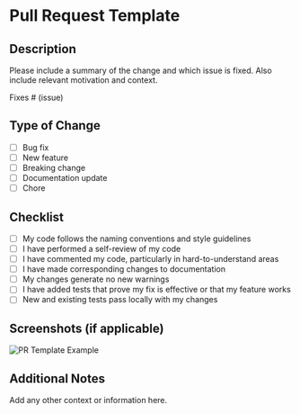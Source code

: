 # Pull Request Template

## Description
Please include a summary of the change and which issue is fixed. Also include relevant motivation and context.

Fixes # (issue)

## Type of Change
- [ ] Bug fix
- [ ] New feature
- [ ] Breaking change
- [ ] Documentation update
- [ ] Chore

## Checklist
- [ ] My code follows the naming conventions and style guidelines
- [ ] I have performed a self-review of my code
- [ ] I have commented my code, particularly in hard-to-understand areas
- [ ] I have made corresponding changes to documentation
- [ ] My changes generate no new warnings
- [ ] I have added tests that prove my fix is effective or that my feature works
- [ ] New and existing tests pass locally with my changes

## Screenshots (if applicable)

![PR Template Example](https://user-images.githubusercontent.com/placeholder/pr-template-example.png)
## Additional Notes
Add any other context or information here.
